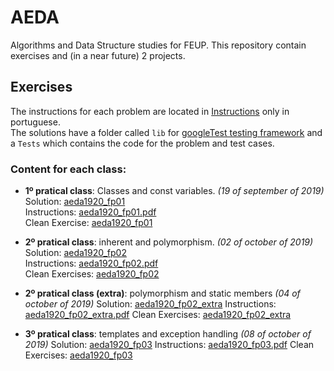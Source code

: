 # AEDA
Algorithms and Data Structure studies for FEUP. This repository contain exercises and (in a near future) 2 projects.

## Exercises 

The instructions for each problem are located in [Instructions](https://github.com/Jumaruba/AEDA/tree/master/Instructions) only in portuguese.  
The solutions have a folder called `lib` for [googleTest testing framework](https://github.com/google/googletest) and a `Tests` which contains the code for the problem and test cases. 

### Content for each class:  

- __1º pratical class__: Classes and const variables. _(19 of september of 2019)_   
  Solution: [aeda1920_fp01](https://github.com/Jumaruba/AEDA/tree/master/Exercises/aeda1920_fp01)  
  Instructions: [aeda1920_fp01.pdf](https://github.com/Jumaruba/AEDA/blob/master/Instructions/aeda1920_fp01.pdf)  
  Clean Exercise: [aeda1920_fp01](https://github.com/Jumaruba/AEDA/tree/master/cleanExercises/aeda1920_fp01)

- __2º pratical class__: inherent and polymorphism.  _(02 of october of 2019)_   
  Solution: [aeda1920_fp02](https://github.com/Jumaruba/AEDA/tree/master/Exercises/aeda1920_fp02)  
  Instructions: [aeda1920_fp02.pdf](https://github.com/Jumaruba/AEDA/blob/master/Instructions/aeda1920_fp02.pdf)   
  Clean Exercises: [aeda1920_fp02](https://github.com/Jumaruba/AEDA/tree/master/cleanExercises/aeda1920_fp02)  
  
- __2º pratical class (extra)__: polymorphism and static members _(04 of october of 2019)_ 
  Solution: [aeda1920_fp02_extra](https://github.com/Jumaruba/AEDA/tree/master/Exercises/aeda1920_fp02_extra)
  Instructions: [aeda1920_fp02_extra.pdf](https://github.com/Jumaruba/AEDA/blob/master/Instructions/aeda1920_fp02_extra.pdf)
  Clean Exercises: [aeda1920_fp02_extra](https://github.com/Jumaruba/AEDA/tree/master/cleanExercises/aeda1920_fp02_extra)


- __3º pratical class__: templates and exception handling _(08 of october of 2019)_
  Solution: [aeda1920_fp03](https://github.com/Jumaruba/AEDA/tree/master/Exercises/aeda1920_fp03)
  Instructions: [aeda1920_fp03.pdf](https://github.com/Jumaruba/AEDA/blob/master/Instructions/aeda1920_fp03.pdf)
  Clean Exercises: [aeda1920_fp03](https://github.com/Jumaruba/AEDA/tree/master/cleanExercises/aeda1920_fp03)
